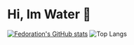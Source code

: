 # Hi, Im Water 💎
[![Fedoration's GitHub stats](https://github-readme-stats.vercel.app/api?username=Fedorations)](https://github.com/Fedorations/github-readme-stats)
![Top Langs](https://github-readme-stats.vercel.app/api/top-langs/?username=Fedorations&size_weight=0.5&count_weight=0.5)
